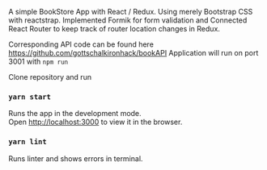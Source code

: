 A simple BookStore App with React / Redux.
Using merely Bootstrap CSS with reactstrap. Implemented Formik for form validation and Connected React Router to keep track of router location changes in Redux.

Corresponding API code can be found here https://github.com/gottschalkironhack/bookAPI
Application will run on port 3001 with `npm run`

Clone repository and run

### `yarn start`

Runs the app in the development mode.<br>
Open [http://localhost:3000](http://localhost:3000) to view it in the browser.

### `yarn lint`

Runs linter and shows errors in terminal.
